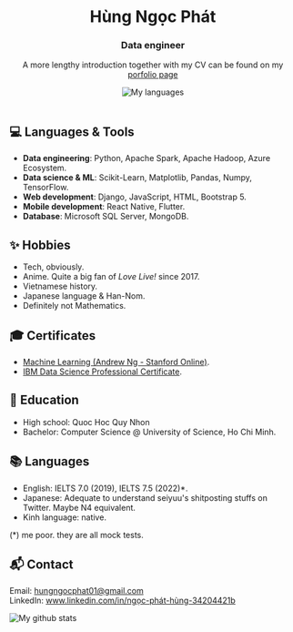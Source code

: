 <div align="center">
  <div>
    <h1> Hùng Ngọc Phát </h1> 
    <h3>Data engineer</h3>
    <p>A more lengthy introduction together with my CV can be found on my <a href="https://hungngocphat01.netlify.app/">porfolio page</a></p>
  </div>
  
  <div>
    <img align="" alt="My languages" src="https://github-readme-stats.vercel.app/api/top-langs/?username=hungngocphat01&theme=tokyonight&hide=html&langs_count=6&layout=compact"/>
  </div>
</div>
<br>


## 💻 Languages & Tools
- **Data engineering**: Python, Apache Spark, Apache Hadoop, Azure Ecosystem.
- **Data science & ML**: Scikit-Learn, Matplotlib, Pandas, Numpy, TensorFlow.
- **Web development**: Django, JavaScript, HTML, Bootstrap 5.
- **Mobile development**: React Native, Flutter.
- **Database**: Microsoft SQL Server, MongoDB.

## ✨ Hobbies
- Tech, obviously.
- Anime. Quite a big fan of _Love Live!_ since 2017.
- Vietnamese history.
- Japanese language & Han-Nom.
- Definitely not Mathematics.

## 🎓 Certificates
- [Machine Learning (Andrew Ng - Stanford Online)](https://www.coursera.org/account/accomplishments/verify/DPZ3S3FGH7ML).
- [IBM Data Science Professional Certificate](https://coursera.org/share/97bfd03f03fea5d53380d408d9d27d67).

## 🏫 Education
- High school: Quoc Hoc Quy Nhon
- Bachelor: Computer Science @ University of Science, Ho Chi Minh.

## 📚 Languages
- English: IELTS 7.0 (2019), IELTS 7.5 (2022)*.<br>
- Japanese: Adequate to understand seiyuu's shitposting stuffs on Twitter. Maybe N4 equivalent.
- Kinh language: native.

(\*) me poor. they are all mock tests.

## 📬 Contact
Email: hungngocphat01@gmail.com  
LinkedIn: www.linkedin.com/in/ngọc-phát-hùng-34204421b 

<div>
    <img align="" alt="My github stats" src="https://github-readme-stats.vercel.app/api?username=hungngocphat01&show_icons=true&theme=tokyonight"/>
</div>
